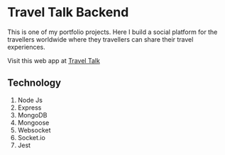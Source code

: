 # Travel Talk Backend

This is one of my portfolio projects. Here I build a social platform for the travellers worldwide where they travellers can share their travel experiences.

Visit this web app at [Travel Talk](https://traveltalkcommunity.herokuapp.com/)

## Technology

  1. Node Js
  2. Express
  3. MongoDB
  4. Mongoose
  5. Websocket
  6. Socket.io
  7. Jest
